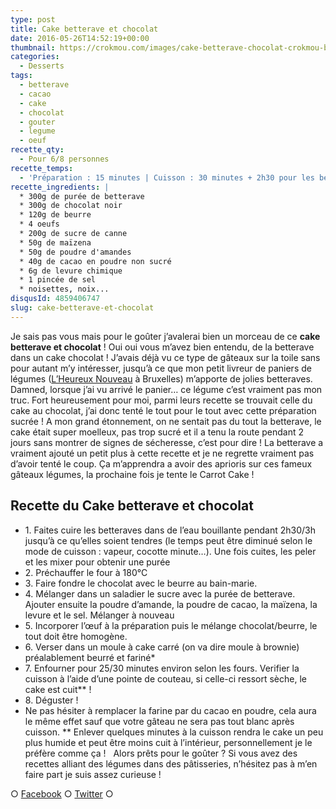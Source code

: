 ```yaml
---
type: post
title: Cake betterave et chocolat
date: 2016-05-26T14:52:19+00:00
thumbnail: https://crokmou.com/images/cake-betterave-chocolat-crokmou-blog-culinaire.jpg
categories:
  - Desserts
tags:
  - betterave
  - cacao
  - cake
  - chocolat
  - gouter
  - legume
  - oeuf
recette_qty:
  - Pour 6/8 personnes
recette_temps:
  - 'Préparation : 15 minutes | Cuisson : 30 minutes + 2h30 pour les betteraves'
recette_ingredients: |
  * 300g de purée de betterave
  * 300g de chocolat noir
  * 120g de beurre
  * 4 oeufs
  * 200g de sucre de canne
  * 50g de maïzena
  * 50g de poudre d'amandes
  * 40g de cacao en poudre non sucré
  * 6g de levure chimique
  * 1 pincée de sel
  * noisettes, noix...
disqusId: 4859406747
slug: cake-betterave-et-chocolat
---
```


Je sais pas vous mais pour le goûter j’avalerai bien un morceau de ce **cake betterave et chocolat** ! Oui oui vous m’avez bien entendu, de la betterave dans un cake chocolat ! J’avais déjà vu ce type de gâteaux sur la toile sans pour autant m’y intéresser, jusqu’à ce que mon petit livreur de paniers de légumes ([L’Heureux Nouveau](http://www.lheureuxnouveau.be) à Bruxelles) m’apporte de jolies betteraves. Damned, lorsque j’ai vu arrivé le panier… ce légume c’est vraiment pas mon truc. Fort heureusement pour moi, parmi leurs recette se trouvait celle du cake au chocolat, j’ai donc tenté le tout pour le tout avec cette préparation sucrée ! A mon grand étonnement, on ne sentait pas du tout la betterave, le cake était super moelleux, pas trop sucré et il a tenu la route pendant 2 jours sans montrer de signes de sécheresse, c’est pour dire ! La betterave a vraiment ajouté un petit plus à cette recette et je ne regrette vraiment pas d’avoir tenté le coup. Ça m’apprendra a avoir des aprioris sur ces fameux gâteaux légumes, la prochaine fois je tente le Carrot Cake !

## **Recette du Cake betterave et chocolat**

* 1\. Faites cuire les betteraves dans de l’eau bouillante pendant 2h30/3h jusqu’à ce qu’elles soient tendres (le temps peut être diminué selon le mode de cuisson : vapeur, cocotte minute…). Une fois cuites, les peler et les mixer pour obtenir une purée
* 2\. Préchauffer le four à 180°C
* 3\. Faire fondre le chocolat avec le beurre au bain-marie.
* 4\. Mélanger dans un saladier le sucre avec la purée de betterave. Ajouter ensuite la poudre d’amande, la poudre de cacao, la maïzena, la levure et le sel. Mélanger à nouveau
* 5\. Incorporer l’œuf à la préparation puis le mélange chocolat/beurre, le tout doit être homogène.
* 6\. Verser dans un moule à cake carré (on va dire moule à brownie) préalablement beurré et fariné*
* 7\. Enfourner pour 25/30 minutes environ selon les fours. Verifier la cuisson à l’aide d’une pointe de couteau, si celle-ci ressort sèche, le cake est cuit** !
* 8\. Déguster !  
* Ne pas hésiter à remplacer la farine par du cacao en poudre, cela aura le même effet sauf que votre gâteau ne sera pas tout blanc après cuisson. ** Enlever quelques minutes à la cuisson rendra le cake un peu plus humide et peut être moins cuit à l’intérieur, personnellement je le préfère comme ça !   Alors prêts pour le goûter ? Si vous avez des recettes alliant des légumes dans des pâtisseries, n’hésitez pas à m’en faire part je suis assez curieuse !

○ [Facebook](https://www.facebook.com/crokmou.blog) ○ [Twitter](https://twitter.com/Crokmou) ○